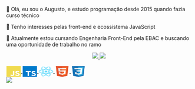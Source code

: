 👋 Olá, eu sou o Augusto, e estudo programação desde 2015 quando fazia curso técnico 

👀 Tenho interesses pelas front-end e ecossistema JavaScript 

🌱 Atualmente estou cursando Engenharia Front-End pela EBAC e buscando uma oportunidade de trabalho no ramo

<div align="center">
  <a href="https://github.com/AugustoSGSantos">
  <img height="180em" src="https://github-readme-stats.vercel.app/api?username=AugustoSGSantos&show_icons=true&theme=tokyonight&include_all_commits=true&count_private=true"/>
  <img height="180em" src="https://github-readme-stats.vercel.app/api/top-langs/?username=AugustoSGSantos&layout=compact&langs_count=7&theme=tokyonight"/>
</div>
<div style="display: inline_block"><br>
  <img align="center" alt=-Js" height="30" width="40" src="https://raw.githubusercontent.com/devicons/devicon/master/icons/javascript/javascript-plain.svg">
  <img align="center" alt="Ts" height="30" width="40" src="https://raw.githubusercontent.com/devicons/devicon/master/icons/typescript/typescript-plain.svg">
  <img align="center" alt="React" height="30" width="40" src="https://raw.githubusercontent.com/devicons/devicon/master/icons/react/react-original.svg">
  <img align="center" alt="HTML" height="30" width="40" src="https://raw.githubusercontent.com/devicons/devicon/master/icons/html5/html5-original.svg">
  <img align="center" alt="CSS" height="30" width="40" src="https://raw.githubusercontent.com/devicons/devicon/master/icons/css3/css3-original.svg">
</div>
<div>
  <a href="https://www.linkedin.com/in/augusto-souza-goncalves-santos/" target="_blank"><img src="https://img.shields.io/badge/-LinkedIn-%230077B5?style=for-the-badge&logo=linkedin&logoColor=white" target="_blank"></a> 
</div>
